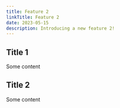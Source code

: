 ```yaml
---
title: Feature 2
linkTitle: Feature 2
date: 2023-05-15
description: Introducing a new feature 2!
---
```


## Title 1

Some content

## Title 2

Some content
